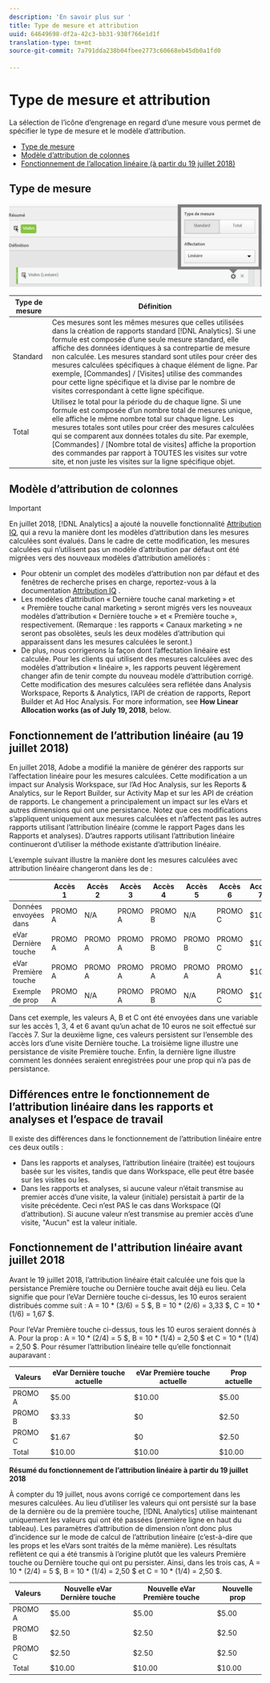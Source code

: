 ```yaml
---
description: 'En savoir plus sur '
title: Type de mesure et attribution
uuid: 64649698-df2a-42c3-bb31-938f766e1d1f
translation-type: tm+mt
source-git-commit: 7a791dda238b04fbee2773c60668eb45db0a1fd0

---
```



# Type de mesure et attribution

La sélection de l’icône d’engrenage en regard d’une mesure vous permet de spécifier le type de mesure et le modèle d’attribution.

* [Type de mesure](/help/components/c-calcmetrics/c-workflow/cm-workflow/c-build-metrics/m-metric-type-alloc.md#section_34A86FB402F94E988724232283BF18B7)
* [Modèle d’attribution de colonnes](/help/components/c-calcmetrics/c-workflow/cm-workflow/c-build-metrics/m-metric-type-alloc.md#section_F9690FD1943B403AB28E2FAC54EFE032)
* [Fonctionnement de l’allocation linéaire (à partir du 19 juillet 2018)](/help/components/c-calcmetrics/c-workflow/cm-workflow/c-build-metrics/m-metric-type-alloc.md#section_EDBB2E14A6C248C5A79C0913C02D7CA1)

## Type de mesure

![](assets/cm_type_alloc.png)

| Type de mesure | Définition |
|---|---|
| Standard | Ces mesures sont les mêmes mesures que celles utilisées dans la création de rapports standard [!DNL Analytics]. Si une formule est composée d’une seule mesure standard, elle affiche des données identiques à sa contrepartie de mesure non calculée. Les mesures standard sont utiles pour créer des mesures calculées spécifiques à chaque élément de ligne. Par exemple, [Commandes] / [Visites] utilise des commandes pour cette ligne spécifique et la divise par le nombre de visites correspondant à cette ligne spécifique. |
| Total | Utilisez le total pour la période du  de chaque ligne. Si une formule est composée d’un nombre total de mesures unique, elle affiche le même nombre total sur chaque ligne. Les mesures totales sont utiles pour créer des mesures calculées qui se comparent aux données totales du site. Par exemple, [Commandes] / [Nombre total de visites] affiche la proportion des commandes par rapport à TOUTES les visites sur votre site, et non juste les visites sur la ligne spécifique objet. |

## Modèle d’attribution de colonnes

>[!IMPORTANT]
>
>En juillet 2018, [!DNL Analytics] a ajouté la nouvelle fonctionnalité [Attribution IQ](https://marketing.adobe.com/resources/help/fr_FR/analytics/analysis-workspace/attribution.html), qui a revu la manière dont les modèles d’attribution dans les mesures calculées sont évalués. Dans le cadre de cette modification, les mesures calculées qui n’utilisent pas un modèle d’attribution par défaut ont été migrées vers des nouveaux modèles d’attribution améliorés :
>
>* Pour obtenir un complet des modèles d’attribution non par défaut et des fenêtres de recherche prises en charge, reportez-vous à la documentation [Attribution IQ](https://marketing.adobe.com/resources/help/fr_FR/analytics/analysis-workspace/attribution.html) .
>* Les modèles d’attribution « Dernière touche canal marketing » et « Première touche canal marketing » seront migrés vers les nouveaux modèles d’attribution « Dernière touche » et « Première touche », respectivement. (Remarque : les rapports « Canaux marketing » ne seront pas obsolètes, seuls les deux modèles d’attribution qui apparaissent dans les mesures calculées le seront.)
>* De plus, nous corrigerons la façon dont l’affectation linéaire est calculée. Pour les clients qui utilisent des mesures calculées avec des modèles d’attribution « linéaire », les rapports peuvent légèrement changer afin de tenir compte du nouveau modèle d’attribution corrigé. Cette modification des mesures calculées sera reflétée dans Analysis Workspace, Reports &amp; Analytics, l’API de création de rapports, Report Builder et Ad Hoc Analysis. For more information, see **How Linear Allocation works (as of July 19, 2018**, below.
>



## Fonctionnement de l’attribution linéaire (au 19 juillet 2018)

En juillet 2018, Adobe a modifié la manière de générer des rapports sur l’affectation linéaire pour les mesures calculées. Cette modification a un impact sur Analysis Workspace, sur l’Ad Hoc Analysis, sur les Reports &amp; Analytics, sur le Report Builder, sur Activity Map et sur les API de création de rapports. Le changement a principalement un impact sur les eVars et autres dimensions qui ont une persistance. Notez que ces modifications s’appliquent uniquement aux mesures calculées et n’affectent pas les autres rapports utilisant l’attribution linéaire (comme le rapport Pages dans les Rapports et analyses). D’autres rapports utilisant l’attribution linéaire continueront d’utiliser la méthode existante d’attribution linéaire.

L’exemple suivant illustre la manière dont les mesures calculées avec attribution linéaire changeront dans les  de :

|  | Accès 1 | Accès 2 | Accès 3 | Accès 4 | Accès 5 | Accès 6 | Accès 7 |
|--- |--- |--- |--- |--- |--- |--- |--- |
| Données envoyées dans | PROMO A | N/A | PROMO A | PROMO B | N/A | PROMO C | $10 |
| eVar Dernière touche | PROMO A | PROMO A | PROMO A | PROMO B | PROMO B | PROMO C | $10 |
| eVar Première touche | PROMO A | PROMO A | PROMO A | PROMO A | PROMO A | PROMO A | $10 |
| Exemple de prop | PROMO A | N/A | PROMO A | PROMO B | N/A | PROMO C | $10 |

Dans cet exemple, les valeurs A, B et C ont été envoyées dans une variable sur les accès 1, 3, 4 et 6 avant qu’un achat de 10 euros ne soit effectué sur l’accès 7. Sur la deuxième ligne, ces valeurs persistent sur l’ensemble des accès lors d’une visite Dernière touche. La troisième ligne illustre une persistance de visite Première touche. Enfin, la dernière ligne illustre comment les données seraient enregistrées pour une prop qui n’a pas de persistance.

## Différences entre le fonctionnement de l’attribution linéaire dans les rapports et analyses et l’espace de travail

Il existe des différences dans le fonctionnement de l’attribution linéaire entre ces deux outils :

* Dans les rapports et analyses, l’attribution linéaire (traitée) est toujours basée sur les visites, tandis que dans Workspace, elle peut être basée sur les visites ou les.
* Dans les rapports et analyses, si aucune valeur n’était transmise au premier accès d’une visite, la valeur (initiale) persistait à partir de la visite précédente. Ceci n’est PAS le cas dans Workspace (QI d’attribution). Si aucune valeur n’est transmise au premier accès d’une visite, &quot;Aucun&quot; est la valeur initiale.

## Fonctionnement de l&#39;attribution linéaire avant juillet 2018

Avant le 19 juillet 2018, l’attribution linéaire était calculée une fois que la persistance Première touche ou Dernière touche avait déjà eu lieu. Cela signifie que pour l’eVar Dernière touche ci-dessus, les 10 euros seraient distribués comme suit : A = 10 * (3/6) = 5 $, B = 10 * (2/6) = 3,33 $, C = 10 * (1/6) = 1,67 $.

Pour l’eVar Première touche ci-dessus, tous les 10 euros seraient donnés à A. Pour la prop : A = 10 * (2/4) = 5 $, B = 10 * (1/4) = 2,50 $ et C = 10 * (1/4) = 2,50 $. Pour résumer l’attribution linéaire telle qu’elle fonctionnait auparavant :

| Valeurs | eVar Dernière touche actuelle | eVar Première touche actuelle | Prop actuelle |
|---|---|---|---|
| PROMO A | $5.00 | $10.00 | $5.00 |
| PROMO B | $3.33 | $0 | $2.50 |
| PROMO C | $1.67 | $0 | $2.50 |
| Total | $10.00 | $10.00 | $10.00 |

**Résumé du fonctionnement de l’attribution linéaire à partir du 19 juillet 2018**

À compter du 19 juillet, nous avons corrigé ce comportement dans les mesures calculées. Au lieu d’utiliser les valeurs qui ont persisté sur la base de la dernière ou de la première touche, [!DNL Analytics] utilise maintenant uniquement les valeurs qui ont été passées (première ligne en haut du tableau). Les paramètres d’attribution de dimension n’ont donc plus d’incidence sur le mode de calcul de l’attribution linéaire (c’est-à-dire que les props et les eVars sont traités de la même manière). Les résultats reflètent ce qui a été transmis à l’origine plutôt que les valeurs Première touche ou Dernière touche qui ont pu persister. Ainsi, dans les trois cas, A = 10 * (2/4) = 5 $, B = 10 * (1/4) = 2,50 $ et C = 10 * (1/4) = 2,50 $.

| Valeurs | Nouvelle eVar Dernière touche | Nouvelle eVar Première touche | Nouvelle prop |
|---|---|---|---|
| PROMO A | $5.00 | $5.00 | $5.00 |
| PROMO B | $2.50 | $2.50 | $2.50 |
| PROMO C | $2.50 | $2.50 | $2.50 |
| Total | $10.00 | $10.00 | $10.00 |

